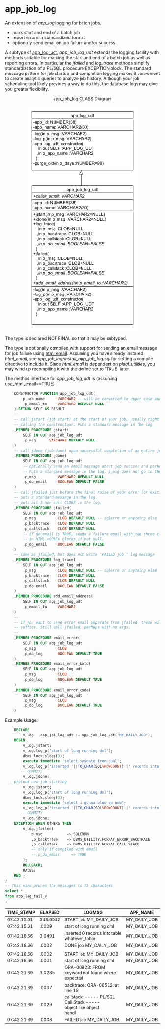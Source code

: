 # app_job_log

An extension of *app_log* logging for batch jobs.

- mark start and end of a batch job
- report errors in standardized format
- optionally send email on job failure and/or success

A subtype of [app_log_udt](#app_log), *app_job_log_udt* extends the logging facility
with methods suitable for marking the start and end of a batch job as well as
reporting errors. In particular the *jfailed* and *log_trace* methods simplify standardization
of a PL/SQL procedure EXCEPTION block. The standard message pattern for job startup and completion
logging makes it convenient to create analytic queries to analyze job history. Although your
job scheduling tool likely provides a way to do this, the database logs may give you greater
flexibility.

<p align="center">app_job_log CLASS Diagram</p>
<p align="center"><img src="../images/app_job_log_class.png"></p>

The type is declared NOT FINAL so that it may be subtyped.

The type is optionally compiled with support for sending an email message for job failure
using [html_email](https://github.com/lee-lindley/html_email). Assuming you have already
installed *html_email*, see *app_job_log/install_app_job_log.sql*
for setting a compile directive to include it. Since *html_email* is dependent on *plsql_utilities*,
you may wind up recompiling it with the define set to 'TRUE' later.

The method interface for *app_job_log_udt* is (assuming use_html_email==TRUE):

```sql
    CONSTRUCTOR FUNCTION app_job_log_udt(
        p_job_name      VARCHAR2 -- will be converted to upper case and stored in app_name attribute
        ,p_email_to     VARCHAR2 DEFAULT NULL
    ) RETURN SELF AS RESULT
    --
    -- call jstart (job start) at the start of your job, usually right after
    -- calling the constructuor. Puts a standard message in the log
    ,MEMBER PROCEDURE jstart(
        SELF IN OUT app_job_log_udt
        ,p_msg      VARCHAR2 DEFAULT NULL
    )
    -- call jdone (job done) upon successful completion of an entire job
    ,MEMBER PROCEDURE jdone(
        SELF IN OUT app_job_log_udt
        -- optionally send an email message about job succses and perhaps additional instructions
        -- Puts a standard message in the log. p_msg does not go in the log - just in the email
        ,p_msg          VARCHAR2 DEFAULT NULL
        ,p_do_email     BOOLEAN DEFAULT FALSE
    )
    -- call jfailed just before the final raise of your error (or exit).
    -- puts a standard message in the log.
    -- puts all 3 non null CLOBS in the log.
    ,MEMBER PROCEDURE jfailed(
        SELF IN OUT app_job_log_udt
        ,p_msg          CLOB DEFAULT NULL -- sqlerrm or anything else
        ,p_backtrace    CLOB DEFAULT NULL
        ,p_callstack    CLOB DEFAULT NULL
        -- if do_email is TRUE, sends a failure email with the three clobs
        -- in HTML <CODE> blocks if not null.
        ,p_do_email     BOOLEAN DEFAULT FALSE
    )
    -- same as jfailed, but does not write 'FAILED job ' log message
    ,MEMBER PROCEDURE log_trace(
        SELF IN OUT app_job_log_udt
        ,p_msg          CLOB DEFAULT NULL -- sqlerrm or anything else
        ,p_backtrace    CLOB DEFAULT NULL
        ,p_callstack    CLOB DEFAULT NULL
        ,p_do_email     BOOLEAN DEFAULT FALSE
    )
    ,MEMBER PROCEDURE add_email_address(
        SELF IN OUT app_job_log_udt
        ,p_email_to     VARCHAR2
    )
    --
    -- if you want to send error email separate from jfailed, these will usually
    -- suffice. Still call jfailed, perhaps with no args.
    --
    ,MEMBER PROCEDURE email_error(
        SELF IN OUT app_job_log_udt
        ,p_msg          CLOB
        ,p_do_log       BOOLEAN DEFAULT TRUE
    )
    ,MEMBER PROCEDURE email_error_bold(
        SELF IN OUT app_job_log_udt
        ,p_msg          CLOB
        ,p_do_log       BOOLEAN DEFAULT TRUE
    )
    ,MEMBER PROCEDURE email_error_code(
        SELF IN OUT app_job_log_udt
        ,p_msg          CLOB
        ,p_do_log       BOOLEAN DEFAULT TRUE
    )
```

Example Usage:

```sql
    DECLARE
        v_log   app_job_log_udt := app_job_log_udt('MY_DAILY_JOB');
    BEGIN
        v_log.jstart;
        v_log.log_p('start of long running dml'); 
        dbms_lock.sleep(3);
        execute immediate 'select sysdate from dual';
        v_log.log_p('inserted '||TO_CHAR(SQL%ROWCOUNT)||' records into table whatever_table');
       -- COMMIT;
        v_log.jdone;
 -- pretend new job starting
        v_log.jstart;
        v_log.log_p('start of long running dml'); 
        dbms_lock.sleep(3);
        execute immediate 'select i gonna blow up now';
        v_log.log_p('inserted '||TO_CHAR(SQL%ROWCOUNT)||' records into table whatever_table');
       -- COMMIT;
        v_log.jdone;
    EXCEPTION WHEN OTHERS THEN
        v_log.jfailed(
            p_msg           => SQLERRM
            ,p_backtrace    => DBMS_UTILITY.FORMAT_ERROR_BACKTRACE
            ,p_callstack    => DBMS_UTILITY.FORMAT_CALL_STACK
            -- only if compiled with email
            --,p_do_email     => TRUE
        );
        ROLLBACK;
        RAISE;
    END ;
/
-- This view prunes the messages to 75 characters
select *
from app_log_tail_v
;
```
|TIME_STAMP|ELAPSED|LOGMSG|APP_NAME|
|----------|-------|------|--------|
|07:42.15.61| 548.6542|START job MY_DAILY_JOB|MY_DAILY_JOB|
|07:42.15.61|    .0009|start of long running dml|MY_DAILY_JOB|
|07:42.18.66|   3.0491|inserted 0 records into table whatever_table|MY_DAILY_JOB|
|07:42.18.66|    .0002|DONE job MY_DAILY_JOB|MY_DAILY_JOB|
| | | | |
|07:42.18.66|    .0002|START job MY_DAILY_JOB|MY_DAILY_JOB|
|07:42.18.66|    .0001|start of long running dml|MY_DAILY_JOB|
|07:42.21.69|   3.0285|ORA-00923: FROM keyword not found where expected|MY_DAILY_JOB|
|07:42.21.69|    .0007|backtrace: ORA-06512: at line 15 |MY_DAILY_JOB|
|07:42.21.69|    .0029|callstack: ----- PL/SQL Call Stack -----<br/> object      line  object<br/> handl|MY_DAILY_JOB|
|07:42.21.69|    .0008|FAILED job MY_DAILY_JOB|MY_DAILY_JOB|

